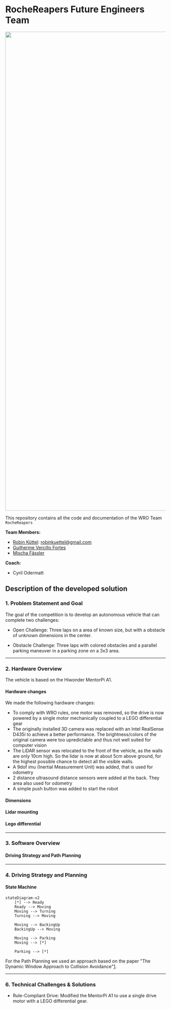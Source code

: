 # RocheReapers Future Engineers Team

<p align="center">
  <img src="https://wro.innofabrik.de/wp-content/uploads/2021/08/logo-with-wordmark.png" alt="banner" width="1500">
</p>

This repository contains all the code and documentation of the WRO Team `RocheReapers`

**Team Members:**
* [Robin Küttel](https://github.com/Robinkuet1): [robinkuettel@gmail.com](mailto:robinkuettel@gmail.com) 
* [Guilherme Vercillo Fortes](https://github.com/vercillg)
* [Mischa Fässler](https://github.com/ShrekIL)

**Coach:**
* Cyril Odermatt

## Description of the developed solution

### 1. Problem Statement and Goal
The goal of the competition is to develop an autonomous vehicle that can complete two challenges:

- Open Challenge: Three laps on a area of known size, but with a obstacle of unknown dimensions in the center.

- Obstacle Challenge: Three laps with colored obstacles and a parallel parking maneuver in a parking zone on a 3x3 area.

---

### 2. Hardware Overview
The vehicle is based on the Hiwonder MentorPi A1.

#### Hardware changes
We made the following hardware changes:
- To comply with WRO rules, one motor was removed, so the drive is now powered by a single motor mechanically coupled to a LEGO differential gear
- The originally installed 3D camera was replaced with an Intel RealSense D435i to achieve a better performance. The brightness/colors of the original camera were too upredictable and thus not well suited for computer vision
- The LiDAR sensor was relocated to the front of the vehicle, as the walls are only 10cm high. So the lidar is now at about 5cm above ground, for the highest possible chance to detect all the visible walls.
- A 9dof imu (Inertial Measurement Unit) was added, that is used for odometry
- 2 distance ultrasound distance sensors were added at the back. They area also used for odometry
- A simple push button was added to start the robot

#### Dimensions

#### Lidar mounting

#### Lego differential

---

### 3. Software Overview

#### Driving Strategy and Path Planning

---

### 4. Driving Strategy and Planning

#### State Machine

```mermaid
stateDiagram-v2
    [*] --> Ready
    Ready --> Moving
    Moving --> Turning
    Turning --> Moving

    Moving --> BackingUp
    BackingUp --> Moving

    Moving --> Parking
    Moving --> [*]

    Parking --> [*]
```


For the Path Planning we used an approach based on the paper "The Dynamic Window Approach to Collision Avoidance"[1].


[1]: https://www.ri.cmu.edu/pub_files/pub1/fox_dieter_1997_1/fox_dieter_1997_1.pdf

---

### 6. Technical Challenges & Solutions
- Rule-Compliant Drive: Modified the MentorPi A1 to use a single drive motor with a LEGO differential gear.
